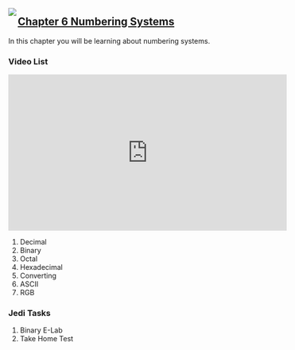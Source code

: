 <img align="left" src="http://hermonswebsites.com/Classes/CS/python.png"><H2><a href="https://sites.google.com/urbandaleschools.com/pythonjedi/6-numbering-systems" target="_blank">Chapter 6 Numbering Systems</a></H2>

In this chapter you will be learning about numbering systems. 

<h3>Video List</h3>

<iframe width="560" height="315" src="https://www.youtube.com/embed/1oyr3lHKJJg" frameborder="0" allow="accelerometer; autoplay; encrypted-media; gyroscope; picture-in-picture" allowfullscreen></iframe>

<ol>
  <li>Decimal</li>
  
  <li>Binary</li>
  <li>Octal</li>
  <li>Hexadecimal</li>
  <li>Converting</li>
  <li>ASCII</li>
  <li>RGB</li>
  </ol>

<h3>Jedi Tasks</h3>
<ol>
  <li>Binary E-Lab</li>
  <li>Take Home Test</li>
  </ol>

